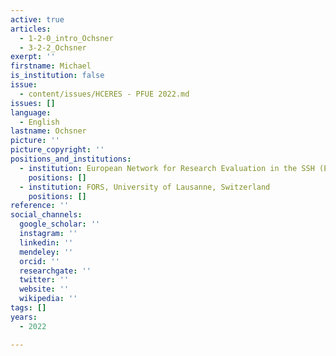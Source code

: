 ```yaml
---
active: true
articles:
  - 1-2-0_intro_Ochsner
  - 3-2-2_Ochsner
exerpt: ''
firstname: Michael
is_institution: false
issue:
  - content/issues/HCERES - PFUE 2022.md
issues: []
language:
  - English
lastname: Ochsner
picture: ''
picture_copyright: ''
positions_and_institutions:
  - institution: European Network for Research Evaluation in the SSH (ENRESSH)
    positions: []
  - institution: FORS, University of Lausanne, Switzerland
    positions: []
reference: ''
social_channels:
  google_scholar: ''
  instagram: ''
  linkedin: ''
  mendeley: ''
  orcid: ''
  researchgate: ''
  twitter: ''
  website: ''
  wikipedia: ''
tags: []
years:
  - 2022

---
```


